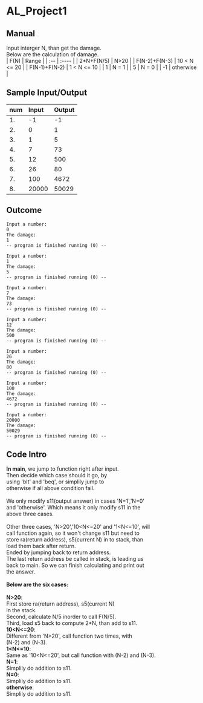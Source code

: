 # AL_Project1
## Manual
Input interger N, than get the damage.
<br />
Below are the calculation of damage.
<br />
| F(N) | Range |
| :--  | :---- |
|  2*N+F(N/5) |   N>20  |
|  F(N-2)+F(N-3) |   10 < N <= 20  |
|  F(N-1)+F(N-2) |   1 < N <= 10  |
|  1 |   N = 1  |
|  5 |   N = 0  |
|  -1 |   otherwise  |

## Sample Input/Output

| num | Input | Output |
| :-- | :---- | :----- |
|  1. |   -1  |     -1 |
|  2. |    0  |      1 |
|  3. |    1  |      5 |
|  4. |    7  |     73 |
|  5. |   12  |    500 |
|  6. |   26  |     80 |
|  7. |  100  |   4672 |
|  8. | 20000 |  50029 |

## Outcome
```
Input a number:
0
The damage:
1
-- program is finished running (0) --

Input a number:
1
The damage:
5
-- program is finished running (0) --

Input a number:
7
The damage:
73
-- program is finished running (0) --

Input a number:
12
The damage:
500
-- program is finished running (0) --

Input a number:
26
The damage:
80
-- program is finished running (0) --

Input a number:
100
The damage:
4672
-- program is finished running (0) --

Input a number:
20000
The damage:
50029
-- program is finished running (0) --
```


## Code Intro

**In main**, we jump to function right after input. <br />
Then decide which case should it go, by <br />
using 'blt' and 'beq', or simplily jump to <br />
otherwise if all above condition fail. <br />
<br />
We only modify s11(output answer) in cases 'N=1','N=0' <br />
and 'otherwise'. Which means it only modify s11 in the <br />
above three cases.<br />
<br />
Other three cases, 'N>20','10<N<=20' and '1<N<=10', will <br />
call function again, so it won't change s11 but need to <br />
store ra(return address), s5(current N) in to stack, than <br />
load them back after return. <br />
Ended by jumping back to return address. <br />
The last return address be called in stack, is leading us <br />
back to main. So we can finish calculating and print out <br />
the answer.<br />
<br />
**Below are the six cases:** <br />
<br />
**N>20**: <br />
 <tab /> First store ra(return address), s5(current N) <br />
  in the stack.<br />
  Second, calculate N/5 inorder to call F(N/5).<br />
  Third, load s5 back to compute 2*N, than add to s11.<br />
**10<N<=20**: <br />
   Different from 'N>20', call function two times, with <br />
    (N-2) and (N-3).<br />
**1<N<=10**: <br />
  Same as '10<N<=20', but call function with (N-2) and (N-3). <br />
**N=1**: <br />
  Simplily do addition to s11. <br />
**N=0**: <br />
  Simplily do addition to s11. <br />
**otherwise**: <br />
  Simplily do addition to s11. <br />

